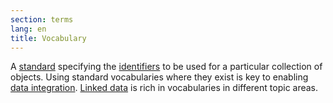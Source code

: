 ```yaml
---
section: terms
lang: en
title: Vocabulary
---
```


A [standard](../standard/) specifying the [identifiers](../identifier/) to be used for a particular collection of objects. Using standard vocabularies where they exist is key to enabling [data integration](../data-integration/). [Linked data](../linked-data/) is rich in vocabularies in different topic areas.
